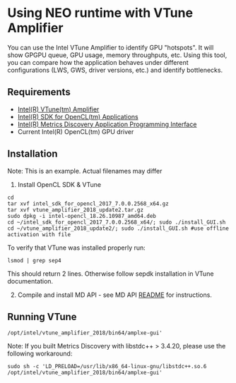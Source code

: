 # Using NEO runtime with VTune Amplifier

You can use the Intel VTune Amplifier to identify GPU "hotspots". It will show GPGPU queue, GPU usage, memory throughputs, etc.
Using this tool, you can compare how the application behaves under different configurations (LWS, GWS, driver versions, etc.) and identify bottlenecks.

## Requirements

* [Intel(R) VTune(tm) Amplifier](https://software.intel.com/en-us/intel-vtune-amplifier-xe)
* [Intel(R) SDK for OpenCL(tm) Applications](https://software.intel.com/en-us/intel-opencl/download)
* [Intel(R) Metrics Discovery Application Programming Interface](https://github.com/intel/metrics-discovery)
* Current Intel(R) OpenCL(tm) GPU driver

## Installation

Note: This is an example. Actual filenames may differ

1. Install OpenCL SDK & VTune

```
cd
tar xvf intel_sdk_for_opencl_2017_7.0.0.2568_x64.gz
tar xvf vtune_amplifier_2018_update2.tar.gz
sudo dpkg -i intel-opencl_18.26.10987_amd64.deb
cd ~/intel_sdk_for_opencl_2017_7.0.0.2568_x64/; sudo ./install_GUI.sh
cd ~/vtune_amplifier_2018_update2/; sudo ./install_GUI.sh #use offline activation with file
```

To verify that VTune was installed properly run:

```
lsmod | grep sep4
```

This should return 2 lines. Otherwise follow sepdk installation in VTune documentation.


2. Compile and install MD API - see MD API [README](https://github.com/intel/metrics-discovery/blob/master/README.md) for instructions.

## Running VTune

```
/opt/intel/vtune_amplifier_2018/bin64/amplxe-gui'
```

Note: If you built Metrics Discovery with libstdc++ > 3.4.20, please use the following workaround: 

```
sudo sh -c 'LD_PRELOAD=/usr/lib/x86_64-linux-gnu/libstdc++.so.6 /opt/intel/vtune_amplifier_2018/bin64/amplxe-gui'
```